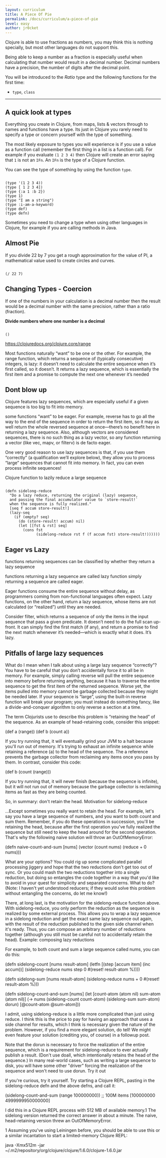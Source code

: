 ```yaml
---
layout: curriculum
title: A Piece Of Pie
permalink: /docs/curriculum/a-piece-of-pie
level: easy
author: jr0cket
---
```



Clojure is able to use fractions as numbers, you may think this is nothing specially, but most other languages do not support this.

Being able to keep a number as a fraction is especially useful when calculating that number would result in a decimal number.  Decimal numbers have a precision, the number of digits after the decimal point.


You will be introduced to the _Ratio_ type and the following functions for the first time:

* `type`, `class`


<hr />


## A quick look at types

Everything you create in Clojure, from maps, lists & vectors through to names and functions have a type.  Its just in Clojure you rarely need to specify a type or concern yourself with the type of something.

The most likely exposure to types you will experience is if you use a value as a function call (remember the first thing in a list is a function call).  For example if you evaluate `(1 2 3 4)` then Clojure will create an error saying that `1` is not an `IFn`.  An `IFn` is the type of a Clojure function.

You can see the type of something by using the function `type`.

<!-- Using expression evaluation fix to make string appear as a value in klipse -->
<pre><code class="language-klipse" data-eval-context="expr">
(type '(1 2 3 4))
(type [ 1 2 3 4])
(type {:a 1 :b 2})
(type 1)
(type "I am a string")
(type :i-am-a-keyword)
(type def)
(type defn)
</code></pre>



Sometimes you need to change a type when using other languages in Clojure, for example if you are calling methods in Java.


## Almost Pie

If you divide 22 by 7 you get a rough approximation for the value of PI, a mathematical value used to create circles and curves.


<!-- Using expression evaluation fix to make string appear as a value in klipse -->
<pre><code class="language-klipse" data-eval-context="expr">
(/ 22 7)
</code></pre>


## Changing Types - Coercion

If one of the numbers in your calculation is a decimal number then the result would be a decimal number with the same precision, rather than a ratio (fraction). 


**Divide numbers where one number is a decimal**

<!-- Using expression evaluation fix to make string appear as a value in klipse -->
<pre><code class="language-klipse" data-eval-context="expr">
()
</code></pre>


https://clojuredocs.org/clojure.core/range

Most functions naturally “want” to be one or the other. For example, the range function, which returns a sequence of (typically consecutive) integers, is lazy: it doesn’t need to calculate the entire sequence when it’s first called, so it doesn’t. It returns a lazy sequence, which is essentially the first item and a promise to compute the next one whenever it’s needed



## Dont blow up 

Clojure features lazy sequences, which are especially useful if a given sequence is too big to fit into memory.

 some functions “want” to be eager. For example, reverse has to go all the way to the end of the sequence in order to return the first item, so it may as well return the whole reversed sequence at once—there’s no benefit here in returning a lazy sequence. Also, although vectors are considered sequences, there is no such thing as a lazy vector, so any function returning a vector (like vec, mapv, or filterv) is de facto eager.
 
 One very good reason to use lazy sequences is that, if you use them “correctly” (a qualification we’ll explore below), they allow you to process “large” sequences that cannot fit into memory. In fact, you can even process infinite sequences!
 
 




Clojure function to lazily reduce a large sequence

<!-- Using expression evaluation fix to make string appear as a value in klipse -->
<pre><code class="language-klipse" data-eval-context="expr">
(defn sidelong-reduce
  "Do a lazy reduce, returning the original (lazy) sequence, 
  and passing the final accumulator value to `store-result!` 
  when the sequence is fully realized."
  [seq f accum store-result!]
  (lazy-seq
    (if (empty? seq)
      (do (store-result! accum) nil)
      (let [[fst & rst] seq]
        (cons fst
              (sidelong-reduce rst f (f accum fst) store-result!))))))
</code></pre>



## Eager vs Lazy

functions returning sequences can be classified by whether they return a lazy sequence

functions returning a lazy sequence are called lazy 
function simply returning a sequence are called eager.

Eager functions consume the entire sequence without delay, as programmers coming from non-functional languages often expect. Lazy functions, on the other hand, return a lazy sequence, whose items are not calculated (or “realized”) until they are needed.


Consider filter, which returns a sequence of only the items in the input sequence that pass a given predicate. It doesn’t need to do the full scan up-front. It can simply find the first match (if any), and return a promise to find the next match whenever it’s needed—which is exactly what it does. It’s lazy.





## Pitfalls of large lazy sequences

What do I mean when I talk about using a large lazy sequence “correctly”? You have to be careful that you don’t accidentally force it to all be in memory. For example, simply calling reverse will pull the entire sequence into memory before returning anything, because it has to traverse the entire sequence to get the first item of the returned sequence. Worse yet, the items pulled into memory cannot be garbage collected because they might be needed later. If your sequence is “large”, using the built-in reverse function will break your program; you must instead do something fancy, like a divide-and-conquer algorithm to only reverse a section at a time.

The term Clojurists use to describe this problem is “retaining the head” of the sequence. As an example of head-retaining code, consider this snippet:

(def a (range))
(def b (count a))

If you try running that, it will eventually grind your JVM to a halt because you'll run out of memory. It's trying to exhaust an infinite sequence while retaining a reference (a) to the head of the sequence. The a reference prevents the garbage collector from reclaiming any items once you pass by them. In contrast, consider this code:

(def b (count (range)))

If you try running that, it will never finish (because the sequence is infinite), but it will not run out of memory because the garbage collector is reclaiming items as fast as they are being counted.

So, in summary: don't retain the head.
Motivation for sidelong-reduce

…Except sometimes you really want to retain the head. For example, let's say you have a large sequence of numbers, and you want to both count and sum them. Remember, if you do these operations in succession, you'll be retaining the head, because after the first operation you've fully realized the sequence but still need to keep the head around for the second operation. That's why the following naive solution will throw an OutOfMemoryError:

(defn naive-count-and-sum
  [nums]
  (vector
    (count nums)
    (reduce + 0 nums)))

What are your options? You could rig up some complicated parallel processing jiggery and hope that the two reductions don't get too out of sync. Or you could mash the two reductions together into a single reduction, but doing so entangles the code together in a way that you'd like to avoid in your quest for simplicity and separated concerns. What to do? (Note: I haven't yet understood reducers; if they would solve this problem without entangling the concerns, do let me know!)

There, at long last, is the motivation for the sidelong-reduce function above. With sidelong-reduce, you only perform the reduction as the sequence is realized by some external process. This allows you to wrap a lazy sequence in a sidelong reduction and get the exact same lazy sequence out again, with the result of the reduction published to the given side channel when it's ready. Thus, you can compose an arbitrary number of reductions together (although you still must be careful not to accidentally retain the head).
Example: composing lazy reductions

For example, to both count and sum a large sequence called nums, you can do this:

(defn sidelong-count
  [nums result-atom]
  (letfn [(step [accum item]
            (inc accum))]
    (sidelong-reduce nums step 0 #(reset! result-atom %))))

(defn sidelong-sum
  [nums result-atom]
  (sidelong-reduce nums + 0 #(reset! result-atom %)))

(defn sidelong-count-and-sum
  [nums]
  (let [count-atom (atom nil)
        sum-atom (atom nil)]
    (-> nums
      (sidelong-count count-atom)
      (sidelong-sum sum-atom)
      dorun)
    [@count-atom @sum-atom]))

I admit, using sidelong-reduce is a little more complicated than just using reduce. I think this is the price to pay for having an approach that uses a side channel for results, which I think is necessary given the nature of the problem. However, if you find a more elegant solution, do tell! We might even feature your solution (crediting you, of course) in a followup post.

Note that the dorun is necessary to force the realization of the entire sequence, which is a requirement for sidelong-reduce to ever actually publish a result. (Don't use doall, which intentionally retains the head of the sequence.) In many real-world cases, such as writing a large sequence to disk, you will have some other "driver" forcing the realization of the sequence and won't need to use dorun.
Try it out

If you're curious, try it yourself. Try starting a Clojure REPL, pasting in the sidelong-reduce defn and the above defns, and call it:

(sidelong-count-and-sum (range 100000000))  ;; 100M items
[100000000 4999999950000000]

I did this in a Clojure REPL process with 512 MB of available memory.1 The sidelong version returned the correct answer in about a minute. The naive, head-retaining version threw an OutOfMemoryError.

1 Assuming you've using Leiningen before, you should be able to use this or a similar incantation to start a limited-memory Clojure REPL:

java -Xmx512m -jar \
  ~/.m2/repository/org/clojure/clojure/1.6.0/clojure-1.6.0.jar

